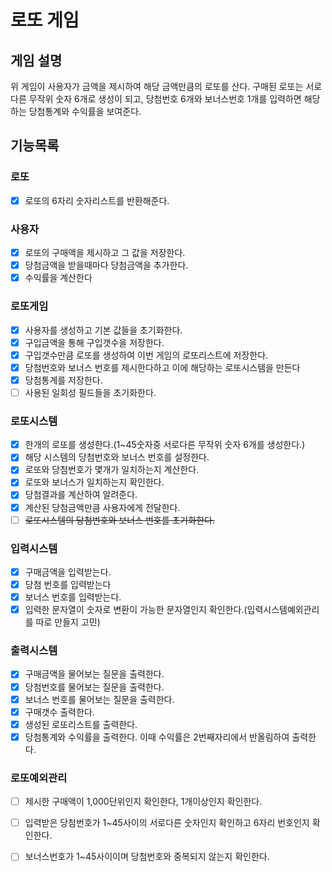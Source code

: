 # 로또 게임

## 게임 설명

위 게임이 사용자가 금액을 제시하여 해당 금액만큼의 로또를 산다.
  구매된 로또는 서로다른 무작위 숫자 6개로 생성이 되고, 당첨번호 6개와 보너스번호 1개를 입력하면 해당하는 당첨통계와 수익률을 보여준다.

## 기능목록

### 로또
- [x] 로또의 6자리 숫자리스트를 반환해준다.

### 사용자
- [x] 로또의 구매액을 제시하고 그 값을 저장한다.
- [x] 당첨금액을 받을때마다 당첨금액을 추가한다.
- [x] 수익률을 계산한다

### 로또게임
- [x] 사용자를 생성하고 기본 값들을 초기화한다.
- [x] 구입금액을 통해 구입갯수을 저장한다.
- [x] 구입갯수만큼 로또를 생성하여 이번 게임의 로또리스트에 저장한다.
- [x] 당첨번호와 보너스 번호를 제시한다하고 이에 해당하는 로또시스템을 만든다
- [x] 당첨통계를 저장한다.
- [ ] 사용된 일회성 필드들을 초기화한다.

### 로또시스템
- [x] 한개의 로또를 생성한다.(1~45숫자중 서로다른 무작위 숫자 6개를 생성한다.)
- [x] 해당 시스템의 당첨번호와 보너스 번호를 설정한다.
- [x] 로또와 당첨번호가 몇개가 일치하는지 계산한다.
- [x] 로또와 보너스가 일치하는지 확인한다.
- [x] 당첨결과를 계산하여 알려준다.
- [x] 계산된 당첨금액만큼 사용자에게 전달한다.
- [ ] ~~로또시스템의 당첨번호와 보너스 번호를 초기화한다.~~

### 입력시스템
- [x] 구매금액을 입력받는다.
- [x] 당첨 번호를 입력받는다 
- [x] 보너스 번호를 입력받는다.
- [x] 입력한 문자열이 숫자로 변환이 가능한 문자열인지 확인한다.(입력시스템예외관리를 따로 만들지 고민)

### 출력시스템
- [x] 구매금액을 물어보는 질문을 출력한다.
- [x] 당첨번호를 물어보는 질문을 출력한다.
- [x] 보너스 번호를 물어보는 질문을 출력한다.
- [x] 구매갯수 출력한다.
- [x] 생성된 로또리스트를 출력한다.
- [x] 당첨통계와 수익률을 출력한다. 이때 수익률은 2번째자리에서 반올림하여 출력한다.

### 로또예외관리
- [ ] 제시한 구매액이 1,000단위인지 확인한다, 1개이상인지 확인한다.
- [ ] 입력받은 당첨번호가 1~45사이의 서로다른 숫자인지 확인하고 6자리 번호인지 확인한다.
- [ ] 보너스번호가 1~45사이이며 당첨번호와 중복되지 않는지 확인한다.


